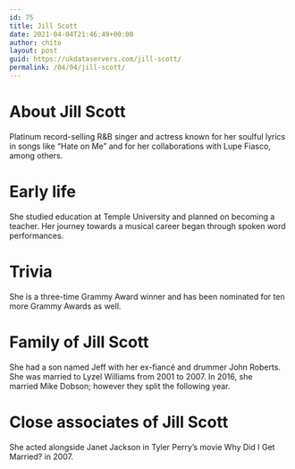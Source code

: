```yaml
---
id: 75
title: Jill Scott
date: 2021-04-04T21:46:49+00:00
author: chito
layout: post
guid: https://ukdataservers.com/jill-scott/
permalink: /04/04/jill-scott/
---
```




  
  
#  About Jill Scott
                  
                  
                  
Platinum record-selling R&B singer and actress known for her soulful lyrics in songs like &#8220;Hate on Me&#8221; and for her collaborations with Lupe Fiasco, among others.
                  
                
                
                
# Early life
                  
                  
                  
She studied education at Temple University and planned on becoming a teacher. Her journey towards a musical career began through spoken word performances.
                  
                
                
                
# Trivia
                  
                  
                  
She is a three-time Grammy Award winner and has been nominated for ten more Grammy Awards as well.
                  
                
                
                
# Family of Jill Scott
                  
                  
                  
She had a son named Jeff with her ex-fiancé and drummer John Roberts. She was married to Lyzel Williams from 2001 to 2007. In 2016, she married Mike Dobson; however they split the following year.
                  
                
                
                
# Close associates of Jill Scott
                  
                  
                  
She acted alongside Janet Jackson in Tyler Perry&#8217;s movie Why Did I Get Married? in 2007.
                  
                
              
            
          
          
          
    
    
  
